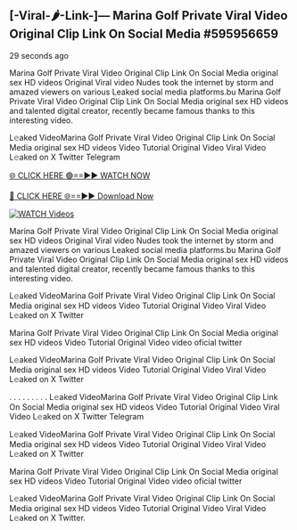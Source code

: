 ## [-Viral-🌶-Link-]— Marina Golf Private Viral Video Original Clip Link On Social Media #595956659

29 seconds ago

Marina Golf Private Viral Video Original Clip Link On Social Media original sex HD videos Original Viral video Nudes took the internet by storm and amazed viewers on various Leaked social media platforms.bu Marina Golf Private Viral Video Original Clip Link On Social Media original sex HD videos and talented digital creator, recently became famous thanks to this interesting video.

L𝚎aked VideoMarina Golf Private Viral Video Original Clip Link On Social Media original sex HD videos Video Tutorial Original Video Viral Video L𝚎aked on X Twitter Telegram

[🌐 CLICK HERE 🟢==►► WATCH NOW](https://cutt.ly/te57wshS)

[🔴 CLICK HERE 🌐==►► Download Now](https://cutt.ly/te57wshS)

[![WATCH Videos](https://i.imgur.com/dJHk4Zq.gif)](https://cutt.ly/te57wshS)

Marina Golf Private Viral Video Original Clip Link On Social Media original sex HD videos Original Viral video Nudes took the internet by storm and amazed viewers on various Leaked social media platforms.bu Marina Golf Private Viral Video Original Clip Link On Social Media original sex HD videos and talented digital creator, recently became famous thanks to this interesting video.

L𝚎aked VideoMarina Golf Private Viral Video Original Clip Link On Social Media original sex HD videos Video Tutorial Original Video Viral Video L𝚎aked on X Twitter

Marina Golf Private Viral Video Original Clip Link On Social Media original sex HD videos Video Tutorial Original Video video oficial twitter

L𝚎aked VideoMarina Golf Private Viral Video Original Clip Link On Social Media original sex HD videos Video Tutorial Original Video Viral Video L𝚎aked on X Twitter

. . . . . . . . . L𝚎aked VideoMarina Golf Private Viral Video Original Clip Link On Social Media original sex HD videos Video Tutorial Original Video Viral Video L𝚎aked on X Twitter Telegram

L𝚎aked VideoMarina Golf Private Viral Video Original Clip Link On Social Media original sex HD videos Video Tutorial Original Video Viral Video L𝚎aked on X Twitter

Marina Golf Private Viral Video Original Clip Link On Social Media original sex HD videos Video Tutorial Original Video video oficial twitter

L𝚎aked VideoMarina Golf Private Viral Video Original Clip Link On Social Media original sex HD videos Video Tutorial Original Video Viral Video L𝚎aked on X Twitter.